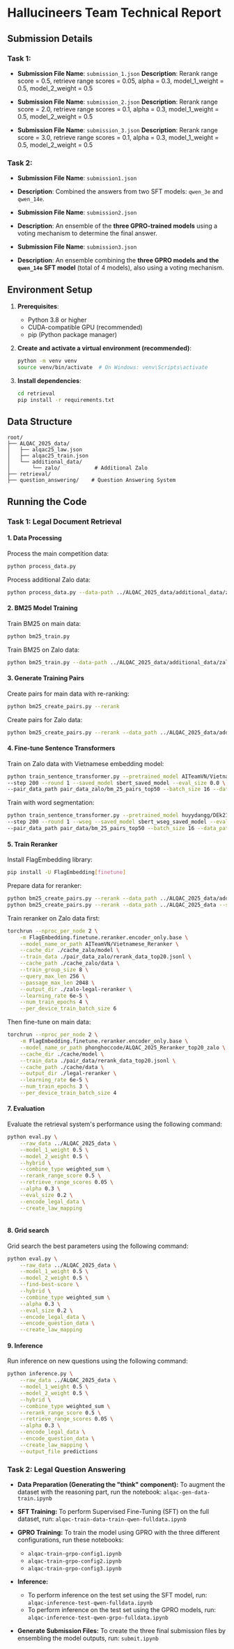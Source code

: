 # Hallucineers Team Technical Report
## Submission Details
### Task 1:
- **Submission File Name**: `submission_1.json`
**Description**: Rerank range score = 0.5, retrieve range scores = 0.05, alpha = 0.3, model_1_weight = 0.5, model_2_weight = 0.5

- **Submission File Name**: `submission_2.json`
 **Description**: Rerank range score = 2.0, retrieve range scores = 0.1, alpha = 0.3, model_1_weight = 0.5, model_2_weight = 0.5

- **Submission File Name**: `submission_3.json`
 **Description**: Rerank range score = 3.0, retrieve range scores = 0.1, alpha = 0.3, model_1_weight = 0.5, model_2_weight = 0.5

### Task 2:
- **Submission File Name**: `submission1.json`
- **Description**: Combined the answers from two SFT models: `qwen_3e` and `qwen_14e`.

- **Submission File Name**: `submission2.json`
- **Description**: An ensemble of the **three GPRO-trained models** using a voting mechanism to determine the final answer.

- **Submission File Name**: `submission3.json`
- **Description**: An ensemble combining the **three GPRO models and the `qwen_14e` SFT model** (total of 4 models), also using a voting mechanism.

## Environment Setup

1. **Prerequisites**:
   - Python 3.8 or higher
   - CUDA-compatible GPU (recommended)
   - pip (Python package manager)

2. **Create and activate a virtual environment (recommended)**:
   ```bash
   python -m venv venv
   source venv/bin/activate  # On Windows: venv\Scripts\activate
   ```

3. **Install dependencies**:
   ```bash
   cd retrieval
   pip install -r requirements.txt
   ```

## Data Structure

```
root/
├── ALQAC_2025_data/
│   ├── alqac25_law.json
│   ├── alqac25_train.json
│   └── additional_data/
│       └── zalo/           # Additional Zalo 
├── retrieval/
├── question_answering/    # Question Answering System
```

## Running the Code
### Task 1: Legal Document Retrieval

#### 1. Data Processing

Process the main competition data:
```bash
python process_data.py
```

Process additional Zalo data:
```bash
python process_data.py --data-path ../ALQAC_2025_data/additional_data/zalo --zalo
```

#### 2. BM25 Model Training

Train BM25 on main data:
```bash
python bm25_train.py
```

Train BM25 on Zalo data:
```bash
python bm25_train.py --data-path ../ALQAC_2025_data/additional_data/zalo --zalo --save_path saved_model_zalo
```

#### 3. Generate Training Pairs

Create pairs for main data with re-ranking:
```bash
python bm25_create_pairs.py --rerank
```

Create pairs for Zalo data:
```bash
python bm25_create_pairs.py --rerank --data_path ../ALQAC_2025_data/additional_data/zalo --zalo --save_pair_path pair_data_zalo --model_path saved_model_zalo/bm25_Plus_04_06_model_full_manual_stopword --saved_model_path saved_model_zalo --eval_size 0.0
```

#### 4. Fine-tune Sentence Transformers

Train on Zalo data with Vietnamese embedding model:
```bash
python train_sentence_transformer.py --pretrained_model AITeamVN/Vietnamese_Embedding_v2 \
--step 200 --round 1 --saved_model sbert_saved_model --eval_size 0.0 \
--pair_data_path pair_data_zalo/bm_25_pairs_top50 --batch_size 16 --data_path ../ALQAC_2025_data
```

Train with word segmentation:
```bash
python train_sentence_transformer.py --pretrained_model huyydangg/DEk21_hcmute_embedding \
--step 200 --round 1 --wseg --saved_model sbert_wseg_saved_model --eval_size 0.0 \
--pair_data_path pair_data/bm_25_pairs_top50 --batch_size 16 --data_path ../ALQAC_2025_data
```

#### 5. Train Reranker
Install FlagEmbedding library:
```bash
pip install -U FlagEmbedding[finetune]
```

Prepare data for reranker:
```bash
python bm25_create_pairs.py --rerank --data_path ../ALQAC_2025_data/additional_data/zalo --zalo --save_pair_path pair_data_zalo --saved_model_path saved_model_zalo --eval_size 0.0
python bm25_create_pairs.py --rerank --data_path ../ALQAC_2025_data --save_pair_path pair_data --saved_model_path saved_model --eval_size 0.2
```

Train reranker on Zalo data first:
```bash
torchrun --nproc_per_node 2 \
    -m FlagEmbedding.finetune.reranker.encoder_only.base \
    --model_name_or_path AITeamVN/Vietnamese_Reranker \
    --cache_dir ./cache_zalo/model \
    --train_data ./pair_data_zalo/rerank_data_top20.jsonl \
    --cache_path ./cache_zalo/data \
    --train_group_size 8 \
    --query_max_len 256 \
    --passage_max_len 2048 \
    --output_dir ./zalo-legal-reranker \
    --learning_rate 6e-5 \
    --num_train_epochs 4 \
    --per_device_train_batch_size 6
```

Then fine-tune on main data:
```bash
torchrun --nproc_per_node 2 \
    -m FlagEmbedding.finetune.reranker.encoder_only.base \
    --model_name_or_path phonghoccode/ALQAC_2025_Reranker_top20_zalo \
    --cache_dir ./cache/model \
    --train_data ./pair_data/rerank_data_top20.jsonl \
    --cache_path ./cache/data \
    --output_dir ./legal-reranker \
    --learning_rate 6e-5 \
    --num_train_epochs 3 \
    --per_device_train_batch_size 4
```


#### 7. Evaluation

Evaluate the retrieval system's performance using the following command:

```bash
python eval.py \
    --raw_data ../ALQAC_2025_data \
    --model_1_weight 0.5 \
    --model_2_weight 0.5 \
    --hybrid \
    --combine_type weighted_sum \
    --rerank_range_score 0.5 \
    --retrieve_range_scores 0.05 \
    --alpha 0.3 \
    --eval_size 0.2 \
    --encode_legal_data \
    --create_law_mapping
    
```

#### 8. Grid search

Grid search the best parameters using the following command:

```bash
python eval.py \
    --raw_data ../ALQAC_2025_data \
    --model_1_weight 0.5 \
    --model_2_weight 0.5 \
    --find-best-score \
    --hybrid \
    --combine_type weighted_sum \
    --alpha 0.3 \
    --eval_size 0.2 \
    --encode_legal_data \
    --encode_question_data \
    --create_law_mapping
```

#### 9. Inference

Run inference on new questions using the following command:

```bash
python inference.py \
    --raw_data ../ALQAC_2025_data \
    --model_1_weight 0.5 \
    --model_2_weight 0.5 \
    --hybrid \
    --combine_type weighted_sum \
    --rerank_range_score 0.5 \
    --retrieve_range_scores 0.05 \
    --alpha 0.3 \
    --encode_legal_data \
    --encode_question_data \
    --create_law_mapping \
    --output_file predictions
```


### Task 2: Legal Question Answering

- **Data Preparation (Generating the "think" component):**
  To augment the dataset with the reasoning part, run the notebook:
  `alqac-gen-data-train.ipynb`

- **SFT Training:**
  To perform Supervised Fine-Tuning (SFT) on the full dataset, run:
  `alqac-train-data-train-qwen-fulldata.ipynb`

- **GPRO Training:**
  To train the model using GPRO with the three different configurations, run these notebooks:
  - `alqac-train-grpo-config1.ipynb`
  - `alqac-train-grpo-config2.ipynb`
  - `alqac-train-grpo-config3.ipynb`

- **Inference:**
  - To perform inference on the test set using the SFT model, run:
    `alqac-inference-test-qwen-fulldata.ipynb`
  - To perform inference on the test set using the GPRO models, run:
    `alqac-inference-test-qwen-grpo-fulldata.ipynb`

- **Generate Submission Files:**
  To create the three final submission files by ensembling the model outputs, run:
  `submit.ipynb`